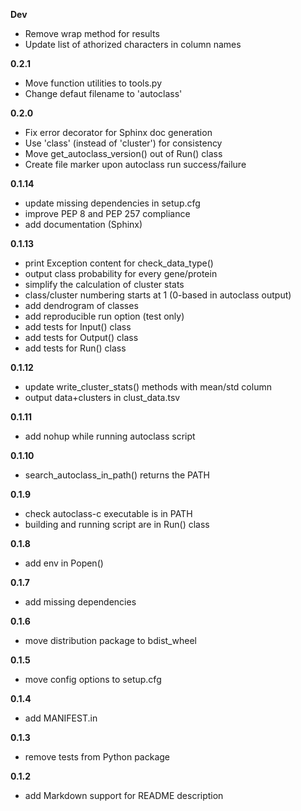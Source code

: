 **Dev**
- Remove wrap method for results
- Update list of athorized characters in column names

**0.2.1**
- Move function utilities to tools.py
- Change defaut filename to 'autoclass'

**0.2.0**
- Fix error decorator for Sphinx doc generation
- Use 'class' (instead of 'cluster') for consistency
- Move get_autoclass_version() out of Run() class
- Create file marker upon autoclass run success/failure

**0.1.14**
- update missing dependencies in setup.cfg
- improve PEP 8 and PEP 257 compliance
- add documentation (Sphinx)

**0.1.13**
- print Exception content for check_data_type()
- output class probability for every gene/protein
- simplify the calculation of cluster stats
- class/cluster numbering starts at 1 (0-based in autoclass output)
- add dendrogram of classes
- add reproducible run option (test only)
- add tests for Input() class
- add tests for Output() class
- add tests for Run() class

**0.1.12**
- update write_cluster_stats() methods with mean/std column
- output data+clusters in clust_data.tsv

**0.1.11**
- add nohup while running autoclass script

**0.1.10**
- search_autoclass_in_path() returns the PATH

**0.1.9**
- check autoclass-c executable is in PATH
- building and running script are in Run() class

**0.1.8**
- add env in Popen()

**0.1.7**
- add missing dependencies

**0.1.6**
- move distribution package to bdist_wheel

**0.1.5**
- move config options to setup.cfg

**0.1.4**
- add MANIFEST.in

**0.1.3**
- remove tests from Python package

**0.1.2**
- add Markdown support for README description
